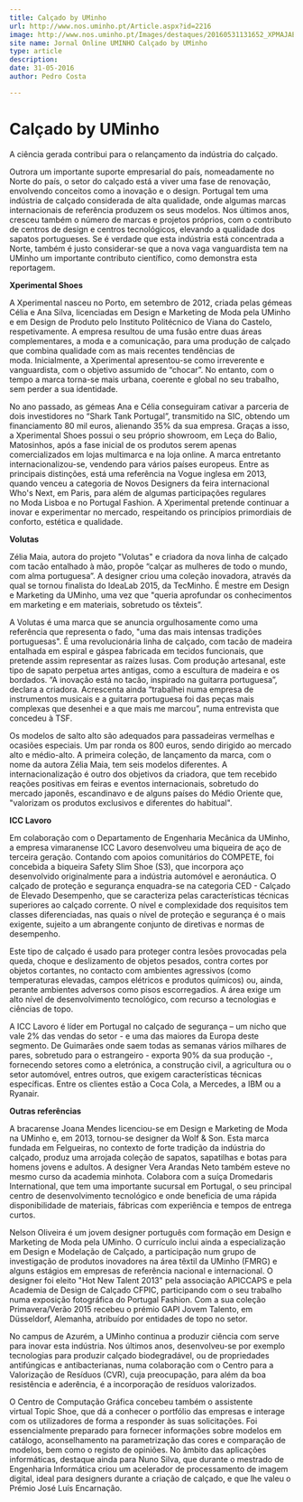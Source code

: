 ```yaml
---
title: Calçado by UMinho
url: http://www.nos.uminho.pt/Article.aspx?id=2216
image: http://www.nos.uminho.pt/Images/destaques/20160531131652_XPMAJAEMI.jpg
site name: Jornal Online UMINHO Calçado by UMinho
type: article
description: 
date: 31-05-2016
author: Pedro Costa

---
```

# Calçado by UMinho


  

A ciência gerada contribui para o relançamento da indústria do calçado.

Outrora um importante suporte empresarial do país, nomeadamente no Norte do país, o setor do calçado está a viver uma fase de renovação, envolvendo conceitos como a inovação e o design. Portugal tem uma indústria de calçado considerada de alta qualidade, onde algumas marcas internacionais de referência produzem os seus modelos. Nos últimos anos, cresceu também o número de marcas e projetos próprios, com o contributo de centros de design e centros tecnológicos, elevando a qualidade dos sapatos portugueses. Se é verdade que esta indústria está concentrada a Norte, também é justo considerar-se que a nova vaga vanguardista tem na UMinho um importante contributo científico, como demonstra esta reportagem.
 

**Xperimental Shoes** 

A Xperimental nasceu no Porto, em setembro de 2012, criada pelas gémeas Célia e Ana Silva, licenciadas em Design e Marketing de Moda pela UMinho e em Design de Produto pelo Instituto Politécnico de Viana do Castelo, respetivamente. A empresa resultou de uma fusão entre duas áreas complementares, a moda e a comunicação, para uma produção de calçado que combina qualidade com as mais recentes tendências de moda. Inicialmente, a Xperimental apresentou-se como irreverente e vanguardista, com o objetivo assumido de “chocar”. No entanto, com o tempo a marca torna-se mais urbana, coerente e global no seu trabalho, sem perder a sua identidade.

No ano passado, as gémeas Ana e Célia conseguiram cativar a parceria de dois investidores no “Shark Tank Portugal”, transmitido na SIC, obtendo um financiamento 80 mil euros, alienando 35% da sua empresa. Graças a isso, a Xperimental Shoes possui o seu próprio showroom, em Leça do Balio, Matosinhos, após a fase inicial de os produtos serem apenas comercializados em lojas multimarca e na loja online. A marca entretanto internacionalizou-se, vendendo para vários países europeus. Entre as principais distinções, está uma referência na Vogue inglesa em 2013, quando venceu a categoria de Novos Designers da feira internacional Who's Next, em Paris, para além de algumas participações regulares no Moda Lisboa e no Portugal Fashion. A Xperimental pretende continuar a inovar e experimentar no mercado, respeitando os princípios primordiais de conforto, estética e qualidade.
 

**Volutas** 

Zélia Maia, autora do projeto "Volutas" e criadora da nova linha de calçado com tacão entalhado à mão, propõe “calçar as mulheres de todo o mundo, com alma portuguesa”. A designer criou uma coleção inovadora, através da qual se tornou finalista do IdeaLab 2015, da TecMinho. É mestre em Design e Marketing da UMinho, uma vez que "queria aprofundar os conhecimentos em marketing e em materiais, sobretudo os têxteis”. 

A Volutas é uma marca que se anuncia orgulhosamente como uma referência que representa o fado, "uma das mais intensas tradições portuguesas". É uma revolucionária linha de calçado, com tacão de madeira entalhada em espiral e gáspea fabricada em tecidos funcionais, que pretende assim representar as raízes lusas. Com produção artesanal, este tipo de sapato perpetua artes antigas, como a escultura de madeira e os bordados. “A inovação está no tacão, inspirado na guitarra portuguesa”, declara a criadora. Acrescenta ainda “trabalhei numa empresa de instrumentos musicais e a guitarra portuguesa foi das peças mais complexas que desenhei e a que mais me marcou”, numa entrevista que concedeu à TSF.

Os modelos de salto alto são adequados para passadeiras vermelhas e ocasiões especiais. Um par ronda os 800 euros, sendo dirigido ao mercado alto e médio-alto. A primeira coleção, de lançamento da marca, com o nome da autora Zélia Maia, tem seis modelos diferentes. A internacionalização é outro dos objetivos da criadora, que tem recebido reações positivas em feiras e eventos internacionais, sobretudo do mercado japonês, escandinavo e de alguns países do Médio Oriente que, "valorizam os produtos exclusivos e diferentes do habitual".
 

**ICC Lavoro** 

Em colaboração com o Departamento de Engenharia Mecânica da UMinho, a empresa vimaranense ICC Lavoro desenvolveu uma biqueira de aço de terceira geração. Contando com apoios comunitários do COMPETE, foi concebida a biqueira Safety Slim Shoe (S3), que incorpora aço desenvolvido originalmente para a indústria automóvel e aeronáutica. O calçado de proteção e segurança enquadra-se na categoria CED - Calçado de Elevado Desempenho, que se caracteriza pelas características técnicas superiores ao calçado corrente. O nível e complexidade dos requisitos tem classes diferenciadas, nas quais o nível de proteção e segurança é o mais exigente, sujeito a um abrangente conjunto de diretivas e normas de desempenho.

Este tipo de calçado é usado para proteger contra lesões provocadas pela queda, choque e deslizamento de objetos pesados, contra cortes por objetos cortantes, no contacto com ambientes agressivos (como temperaturas elevadas, campos elétricos e produtos químicos) ou, ainda, perante ambientes adversos como pisos escorregadios. A área exige um alto nível de desenvolvimento tecnológico, com recurso a tecnologias e ciências de topo. 

A ICC Lavoro é líder em Portugal no calçado de segurança – um nicho que vale 2% das vendas do setor - e uma das maiores da Europa deste segmento. De Guimarães onde saem todas as semanas vários milhares de pares, sobretudo para o estrangeiro - exporta 90% da sua produção -, fornecendo setores como a eletrónica, a construção civil, a agricultura ou o setor automóvel, entres outros, que exigem características técnicas específicas. Entre os clientes estão a Coca Cola, a Mercedes, a IBM ou a Ryanair.
 

**Outras referências** 

A bracarense Joana Mendes licenciou-se em Design e Marketing de Moda na UMinho e, em 2013, tornou-se designer da Wolf & Son. Esta marca fundada em Felgueiras, no contexto de forte tradição da indústria do calçado, produz uma arrojada coleção de sapatos, sapatilhas e botas para homens jovens e adultos. A designer Vera Arandas Neto também esteve no mesmo curso da academia minhota. Colabora com a suíça Dromedaris International, que tem uma importante sucursal em Portugal, o seu principal centro de desenvolvimento tecnológico e onde beneficia de uma rápida disponibilidade de materiais, fábricas com experiência e tempos de entrega curtos. 

Nelson Oliveira é um jovem designer português com formação em Design e Marketing de Moda pela UMinho. O currículo inclui ainda a especialização em Design e Modelação de Calçado, a participação num grupo de investigação de produtos inovadores na área têxtil da UMinho (FMRG) e alguns estágios em empresas de referência nacional e internacional. O designer foi eleito "Hot New Talent 2013" pela associação APICCAPS e pela Academia de Design de Calçado CFPIC, participando com o seu trabalho numa exposição fotográfica do Portugal Fashion. Com a sua coleção Primavera/Verão 2015 recebeu o prémio GAPI Jovem Talento, em Düsseldorf, Alemanha, atribuído por entidades de topo no setor.

No campus de Azurém, a UMinho continua a produzir ciência com serve para inovar esta indústria. Nos últimos anos, desenvolveu-se por exemplo tecnologias para produzir calçado biodegradável, ou de propriedades antifúngicas e antibacterianas, numa colaboração com o Centro para a Valorização de Resíduos (CVR), cuja preocupação, para além da boa resistência e aderência, é a incorporação de resíduos valorizados.

O Centro de Computação Gráfica concebeu também o assistente virtual Topic Shoe, que dá a conhecer o portfólio das empresas e interage com os utilizadores de forma a responder às suas solicitações. Foi essencialmente preparado para fornecer informações sobre modelos em catálogo, aconselhamento na parametrização das cores e comparação de modelos, bem como o registo de opiniões. No âmbito das aplicações informáticas, destaque ainda para Nuno Silva, que durante o mestrado de Engenharia Informática criou um acelerador de processamento de imagem digital, ideal para designers durante a criação de calçado, e que lhe valeu o Prémio José Luís Encarnação.

